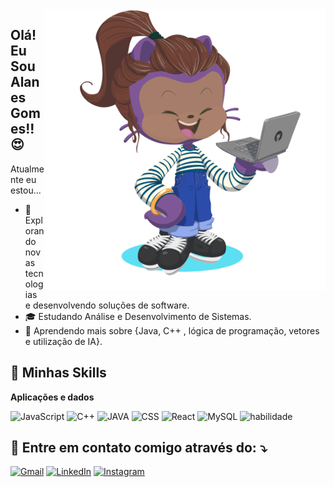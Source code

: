 <img src=".\Octacat-Alanes.png" alt="" min-width="400px" max-width="450px" width="450px" align="right">

  ## Olá! Eu Sou Alanes Gomes!!😍

Atualmente eu estou... 

- 🤔 Explorando novas tecnologias e desenvolvendo soluções de software.
- 🎓 Estudando Análise e Desenvolvimento de Sistemas.
- 🌱 Aprendendo mais sobre {Java, C++ , lógica de programação, vetores e utilização de IA}.

##   💭 Minhas Skills

**Aplicações e dados**

![JavaScript](https://img.shields.io/badge/-JavaScript-333333?style=flat&logo=javascript)
![C++](https://img.shields.io/badge/-C++-333333?style=flat&logo=C%2B%2B&logoColor=00599C)
![JAVA](https://img.shields.io/badge/Java-ED8B00?style=for-the-badge&logo=openjdk&logoColor=white)
![CSS](https://img.shields.io/badge/-CSS-333333?style=flat&logo=CSS3&logoColor=1572B6)
![React](https://img.shields.io/badge/-React-333333?style=flat&logo=react)
![MySQL](https://img.shields.io/badge/-MySQL-333333?style=flat&logo=mysql)
![habilidade](https://img.shields.io/badge/Python-3776AB?style=for-the-badge&logo=python&logoColor=white)


   ## 💌 Entre em contato comigo através do: ⤵️

  <a href="mailto:alanesGsilva@gmail.com" title="Gmail">
  <img src="https://img.shields.io/badge/-Gmail-FF0000?style=flat-square&labelColor=FF0000&logo=gmail&logoColor=white&link=LINK-DO-SEU-GMAIL" alt="Gmail"/></a>
  <a href="https://www.linkedin.com/in/alanesgomes/" title="LinkedIn">
  <img src="https://img.shields.io/badge/-Linkedin-0e76a8?style=flat-square&logo=Linkedin&logoColor=white&link=LINK-DO-SEU-LINKEDIN" alt="LinkedIn"/></a>
 <a href="https://www.instagram.com/alanescode/" title="Instagram">
  <img src="https://img.shields.io/badge/Instagram-E4405F?style=for-the-badge&logo=instagram&logoColor=white" alt="Instagram"/></a>








